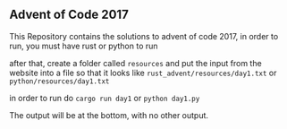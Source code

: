 ## Advent of Code 2017

This Repository contains the solutions to advent of code 2017, in order to run, you must have rust or python to run

after that, create a folder called `resources` and put the input from the website into a file so that it looks like `rust_advent/resources/day1.txt`  or `python/resources/day1.txt`

in order to run do `cargo run day1` or `python day1.py`

The output will be at the bottom, with no other output.